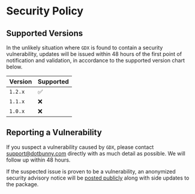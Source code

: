 # Security Policy

## Supported Versions

In the unlikely situation where `GDX` is found to contain a security vulnerability, updates will be issued within 48 hours of the first point of notification and validation, in accordance to the supported version chart below.

| Version | Supported          |
| ------- | ------------------ |
| `1.2.x`   | :white_check_mark: |
| `1.1.x`   | :x:                |
| `1.0.x`   | :x:                |

## Reporting a Vulnerability

If you suspect a vulnerability caused by `GDX`, please contact [support@dotbunny.com](mailto:support@dotbunny.com) directly with as much detail as possible. We will follow up within 48 hours. 

If the suspected issue is proven to be a vulnerability, an anonymized security advisory notice will be [posted publicly](https://github.com/dotBunny/GDX/security/advisories?state=published) along with side updates to the package.

